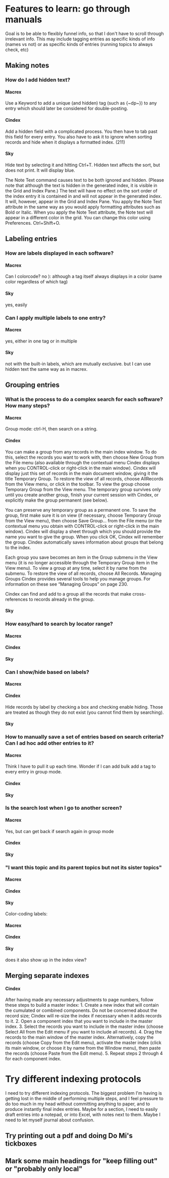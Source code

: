 




# Features to learn: go through manuals
Goal is to be able to flexibly funnel info, so that I don't have to scroll through irrelevant info. This may include tagging entries as specific kinds of info (names vs not) or as specific kinds of entries (running topics to always check, etc)

## Making notes
### How do I add hidden text?
#### Macrex
Use a Keyword to add a unique (and hidden) tag (such as {~dp~}) to any entry which should later be considered for double-posting.

#### Cindex
Add a hidden field with a complicated process. You then have to tab past this field for every entry. You also have to ask it to ignore when sorting records and hide when it displays a formatted index. (211)

#### Sky
Hide text by selecting it and hitting Ctrl+T. Hidden text affects the sort, but does not print. It will display blue. 

The Note Text command causes text to be both ignored and hidden. (Please note that although the text is hidden in the generated index, it is visible in the Grid and Index Pane.) The text will have no effect on the sort order of the index entry it is contained in and will not appear in the generated index. It will, however, appear in the Grid and Index Pane. You apply the Note Text attribute in the same way as you would apply formatting attributes such as Bold or Italic. When you apply the Note Text attribute, the Note text will appear in a different color in the grid. You can change this color using Preferences. Ctrl+Shift+O. 

## Labeling entries
### How are labels displayed in each software? 
#### Macrex
Can I colorcode?  no ): although a tag itself always displays in a color (same color regardless of which tag)

#### Sky
yes, easily



### Can I apply multiple labels to one entry? 
#### Macrex
yes, either in one tag or in multiple

#### Sky
not with the built-in labels, which are mutually exclusive. 
but I can use hidden text the same way as in macrex. 

## Grouping entries
### What is the process to do a complex search for each software? How many steps?
#### Macrex
Group mode: ctrl-H, then search on a string.

#### Cindex
You can make a group from any records in the main index window. To do this, select the records you want to work with, then choose New Group from the File menu (also available through the contextual menu Cindex displays when you CONTROL-click or right-click in the main window). Cindex will display just this set of records in the main document window, giving it the title Temporary Group. To restore the view of all records, choose AllRecords from the View menu, or click in the toolbar. To view the group choose Temporary Group from the View menu. The temporary group survives only until you create another group, finish your current session with Cindex, or explicitly make the group permanent (see below).

You can preserve any temporary group as a permanent one. To save the group, first make sure it is on view (if necessary, choose Temporary Group from the View menu), then choose Save Group... from the File menu (or the contextual menu you obtain with CONTROL-click or right-click in the main window). Cindex will display a sheet through which you should provide the name you want to give the group. When you click OK, Cindex will remember the group. Cindex automatically saves information about groups that belong to the index.

Each group you save becomes an item in the Group submenu in the View menu (it is no longer accessible through the Temporary Group item in the View menu). To view a group at any time, select it by name from the submenu. To restore the view of all records, choose All Records. Managing Groups Cindex provides several tools to help you manage groups. For information on these see “Managing Groups” on page 230.

Cindex can find and add to a group all the records that make cross-references to records already in the group.


#### Sky


### How easy/hard to search by locator range? 
#### Macrex


#### Cindex

#### Sky





### Can I show/hide based on labels?
#### Macrex

#### Cindex
Hide records by label by checking a box and checking enable hiding. Those are treated as though they do not exist (you cannot find them by searching). 

#### Sky


### How to manually save a set of entries based on search criteria? Can I ad hoc add other entries to it?
#### Macrex
Think I have to pull it up each time. Wonder if I can add bulk add a tag to every entry in group mode. 

#### Cindex

#### Sky

### Is the search lost when I go to another screen? 
#### Macrex
Yes, but can get back if search again in group mode

#### Cindex

#### Sky

### "I want this topic and its parent topics but not its sister topics"
#### Macrex

#### Cindex

#### Sky

Color-coding labels: 
#### Macrex

#### Cindex

#### Sky
does it also show up in the index view? 


## Merging separate indexes
#### Cindex
After having made any necessary adjustments to page numbers, follow these steps to build a master index: 1. Create a new index that will contain the cumulated or combined components. Do not be concerned about the record size; Cindex will re-size the index if necessary when it adds records to it. 2. Open a component index that you want to include in the master index. 3. Select the records you want to include in the master index (choose Select All from the Edit menu if you want to include all records). 4. Drag the records to the main window of the master index. Alternatively, copy the records (choose Copy from the Edit menu), activate the master index (click its main window, or choose it by name from the Window menu), then paste the records (choose Paste from the Edit menu). 5. Repeat steps 2 through 4 for each component index.






# Try different indexing protocols
I need to try different indexing protocols. The biggest problem I'm having is getting lost in the middle of performing multiple steps, and I feel pressure to do too much in my head without committing anything to paper, and to produce instantly final index entries. Maybe for a section, I need to easily draft entries into a notepad, or into Excel, with notes next to them. Maybe I need to let myself journal about confusion. 



## Try printing out a pdf and doing Do Mi's tickboxes

## Mark some main headings for "keep filling out" or "probably only local"
